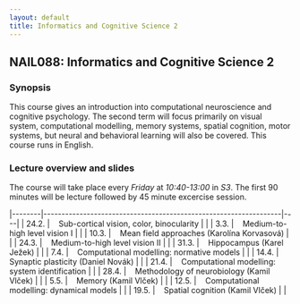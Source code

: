 ```yaml
---
layout: default
title: Informatics and Cognitive Science 2
---
```

## NAIL088: Informatics and Cognitive Science 2

### Synopsis

This course gives an introduction into computational neuroscience and cognitive psychology. 
The second term will focus primarily on visual system, computational modelling, memory systems, spatial cognition, motor systems, 
but neural and behavioral learning will also be covered. This course runs in English. 

### Lecture overview and slides

The course will take place every *Friday* at *10:40-13:00* in *S3*. 
The first 90 minutes will be lecture followed by 45 minute excercise session.

|--------|------------------------------------------------------------------|----|
| 24.2.  |  &nbsp;&nbsp; Sub-cortical vision, color, binocularity           |  |
| 3.3.   |  &nbsp;&nbsp; Medium-to-high level vision I                      |  | 
| 10.3.  |  &nbsp;&nbsp; Mean field approaches (Karolína Korvasová)         |  |
| 24.3.  |  &nbsp;&nbsp; Medium-to-high level vision II                     |  | 
| 31.3.  |  &nbsp;&nbsp; Hippocampus (Karel Ježek)                          |  |
| 7.4.   |  &nbsp;&nbsp; Computational modelling: normative models          |  | 
| 14.4.  |  &nbsp;&nbsp; Synaptic plasticity (Daniel Novák)                 |  | 
| 21.4.  |  &nbsp;&nbsp; Computational modelling: system identification     |  | 
| 28.4.  |  &nbsp;&nbsp; Methodology of neurobiology (Kamil Vlček)          |  | 
| 5.5.   |  &nbsp;&nbsp; Memory (Kamil Vlček)                               |  |
| 12.5.  |  &nbsp;&nbsp; Computational modelling: dynamical models          |  | 
| 19.5.  |  &nbsp;&nbsp; Spatial cognition (Kamil Vlček)                    |  |
